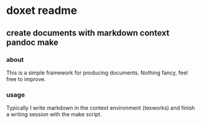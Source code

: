 # doxet readme

## create documents with markdown context pandoc make

### about

This is a simple framework for producing documents. Nothing fancy, feel free to improve.

### usage

Typically I write markdown in the context environment (texworks) and finish a writing session with the make script.
